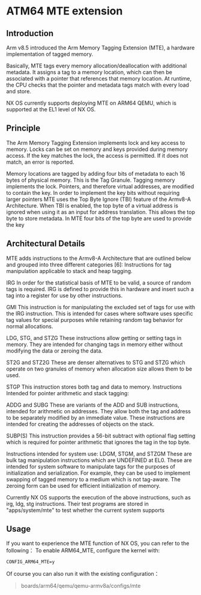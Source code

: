 # ATM64 MTE extension

## Introduction

Arm v8.5 introduced the Arm Memory Tagging Extension (MTE), a hardware
implementation of tagged memory.

Basically, MTE tags every memory allocation/deallocation with additional
metadata. It assigns a tag to a memory location, which can then be
associated with a pointer that references that memory location. At
runtime, the CPU checks that the pointer and metadata tags match with
every load and store.

NX OS currently supports deploying MTE on ARM64 QEMU, which is supported
at the EL1 level of NX OS.

## Principle

The Arm Memory Tagging Extension implements lock and key access to
memory. Locks can be set on memory and keys provided during memory
access. If the key matches the lock, the access is permitted. If it does
not match, an error is reported.

Memory locations are tagged by adding four bits of metadata to each 16
bytes of physical memory. This is the Tag Granule. Tagging memory
implements the lock. Pointers, and therefore virtual addresses, are
modified to contain the key. In order to implement the key bits without
requiring larger pointers MTE uses the Top Byte Ignore (TBI) feature of
the Armv8-A Architecture. When TBI is enabled, the top byte of a virtual
address is ignored when using it as an input for address translation.
This allows the top byte to store metadata. In MTE four bits of the top
byte are used to provide the key

## Architectural Details

MTE adds instructions to the Armv8-A Architecture that are outlined
below and grouped into three different categories \[6\]: Instructions
for tag manipulation applicable to stack and heap tagging.

IRG In order for the statistical basis of MTE to be valid, a source of
random tags is required. IRG is defined to provide this in hardware and
insert such a tag into a register for use by other instructions.

GMI This instruction is for manipulating the excluded set of tags for
use with the IRG instruction. This is intended for cases where software
uses specific tag values for special purposes while retaining random tag
behavior for normal allocations.

LDG, STG, and STZG These instructions allow getting or setting tags in
memory. They are intended for changing tags in memory either without
modifying the data or zeroing the data.

ST2G and STZ2G These are denser alternatives to STG and STZG which
operate on two granules of memory when allocation size allows them to be
used.

STGP This instruction stores both tag and data to memory. Instructions
Intended for pointer arithmetic and stack tagging:

ADDG and SUBG These are variants of the ADD and SUB instructions,
intended for arithmetic on addresses. They allow both the tag and
address to be separately modified by an immediate value. These
instructions are intended for creating the addresses of objects on the
stack.

SUBP(S) This instruction provides a 56-bit subtract with optional flag
setting which is required for pointer arithmetic that ignores the tag in
the top byte.

Instructions intended for system use: LDGM, STGM, and STZGM These are
bulk tag manipulation instructions which are UNDEFINED at EL0. These are
intended for system software to manipulate tags for the purposes of
initialization and serialization. For example, they can be used to
implement swapping of tagged memory to a medium which is not tag-aware.
The zeroing form can be used for efficient initialization of memory.

Currently NX OS supports the execution of the above instructions, such
as irg, ldg, stg instructions. Their test programs are stored in
"apps/system/mte" to test whether the current system supports

## Usage

If you want to experience the MTE function of NX OS, you can refer to
the following： To enable ARM64\_MTE, configure the kernel with:

    CONFIG_ARM64_MTE=y

Of course you can also run it with the existing configuration：

> boards/arm64/qemu/qemu-armv8a/configs/mte

